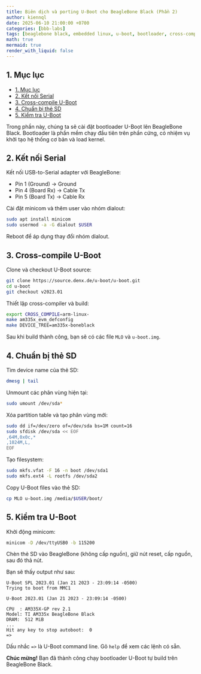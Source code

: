 ```yaml
---
title: Biên dịch và porting U-Boot cho BeagleBone Black (Phần 2)
author: kiennql
date: 2025-06-10 21:00:00 +0700
categories: [bbb-labs]
tags: [beaglebone black, embedded linux, u-boot, bootloader, cross-compile, arm]
math: true
mermaid: true
render_with_liquid: false
---
```


## 1. Mục lục
- [1. Mục lục](#1-mục-lục)
- [2. Kết nối Serial](#2-kết-nối-serial)
- [3. Cross-compile U-Boot](#3-cross-compile-u-boot)
- [4. Chuẩn bị thẻ SD](#4-chuẩn-bị-thẻ-sd)
- [5. Kiểm tra U-Boot](#5-kiểm-tra-u-boot)

Trong phần này, chúng ta sẽ cài đặt bootloader U-Boot lên BeagleBone Black. Bootloader là phần mềm chạy đầu tiên trên phần cứng, có nhiệm vụ khởi tạo hệ thống cơ bản và load kernel.

## 2. Kết nối Serial

Kết nối USB-to-Serial adapter với BeagleBone:
- Pin 1 (Ground) → Ground
- Pin 4 (Board Rx) → Cable Tx  
- Pin 5 (Board Tx) → Cable Rx

Cài đặt minicom và thêm user vào nhóm dialout:

```bash
sudo apt install minicom
sudo usermod -a -G dialout $USER
```

Reboot để áp dụng thay đổi nhóm dialout.

## 3. Cross-compile U-Boot

Clone và checkout U-Boot source:

```bash
git clone https://source.denx.de/u-boot/u-boot.git
cd u-boot
git checkout v2023.01
```

Thiết lập cross-compiler và build:

```bash
export CROSS_COMPILE=arm-linux-
make am335x_evm_defconfig
make DEVICE_TREE=am335x-boneblack
```

Sau khi build thành công, bạn sẽ có các file `MLO` và `u-boot.img`.

## 4. Chuẩn bị thẻ SD

Tìm device name của thẻ SD:

```bash
dmesg | tail
```

Unmount các phân vùng hiện tại:

```bash
sudo umount /dev/sda*
```

Xóa partition table và tạo phân vùng mới:

```bash
sudo dd if=/dev/zero of=/dev/sda bs=1M count=16
sudo sfdisk /dev/sda << EOF
,64M,0x0c,*
,1024M,L,
EOF
```

Tạo filesystem:

```bash
sudo mkfs.vfat -F 16 -n boot /dev/sda1
sudo mkfs.ext4 -L rootfs /dev/sda2
```

Copy U-Boot files vào thẻ SD:

```bash
cp MLO u-boot.img /media/$USER/boot/
```

## 5. Kiểm tra U-Boot

Khởi động minicom:

```bash
minicom -D /dev/ttyUSB0 -b 115200
```

Chèn thẻ SD vào BeagleBone (không cấp nguồn), giữ nút reset, cấp nguồn, sau đó thả nút.

Bạn sẽ thấy output như sau:

```
U-Boot SPL 2023.01 (Jan 21 2023 - 23:09:14 -0500)
Trying to boot from MMC1

U-Boot 2023.01 (Jan 21 2023 - 23:09:14 -0500)

CPU  : AM335X-GP rev 2.1
Model: TI AM335x BeagleBone Black
DRAM:  512 MiB
...
Hit any key to stop autoboot:  0
=> 
```

Dấu nhắc `=>` là U-Boot command line. Gõ `help` để xem các lệnh có sẵn.

**Chúc mừng!** Bạn đã thành công chạy bootloader U-Boot tự build trên BeagleBone Black.
